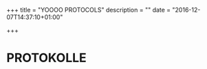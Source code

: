 +++
title = "YOOOO PROTOCOLS"
description = ""
date = "2016-12-07T14:37:10+01:00"

+++

# PROTOKOLLE
